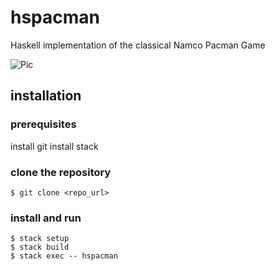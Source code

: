 hspacman
========

Haskell implementation of the classical Namco Pacman Game

![Pic](http://upload.wikimedia.org/wikipedia/de/thumb/8/8e/Pac_man_logo.svg/286px-Pac_man_logo.svg.png)

## installation

### prerequisites

install git
install stack[](https://docs.haskellstack.org)

### clone the repository

	$ git clone <repo_url>

### install and run

	$ stack setup
	$ stack build
	$ stack exec -- hspacman

